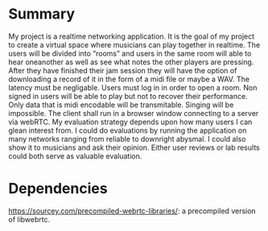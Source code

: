 # Summary
My project is a realtime networking application. It is the goal of my project to create a virtual space where musicians can play together in realtime. The users will be divided into “rooms” and users in the same room will able to hear oneanother as well as see what notes the other players are pressing. After they have finished their jam session they will have the option of downloading a record of it in the form of a midi file or maybe a WAV. The latency must be negligable. Users must log in in order to open a room. Non signed in users will be able to play but not to recover their performance. Only data that is midi encodable will be transmitable. Singing will be impossible. The client shall run in a browser window connecting to a server via webRTC. My evaluation strategy depends upon how many users I can glean interest from. I could do evaluations by running the application on many networks ranging from reliable to downright abysmal. I could also show it to musicians and ask their opinion. Either user reviews or lab results could both serve as valuable evaluation.

# Dependencies
https://sourcey.com/precompiled-webrtc-libraries/: a precompiled version of libwebrtc.
